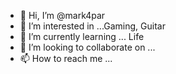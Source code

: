 - 👋 Hi, I’m @mark4par
- 👀 I’m interested in ...Gaming, Guitar
- 🌱 I’m currently learning ... Life
- 💞️ I’m looking to collaborate on ...
- 📫 How to reach me ...

<!---
mark4par/mark4par is a ✨ special ✨ repository because its `README.md` (this file) appears on your GitHub profile.
You can click the Preview link to take a look at your changes.
--->
